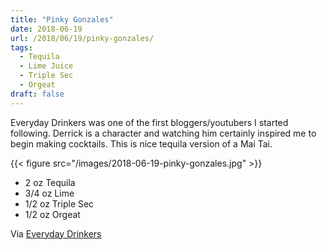 ```yaml
---
title: "Pinky Gonzales"
date: 2018-06-19
url: /2018/06/19/pinky-gonzales/
tags:
  - Tequila
  - Lime Juice
  - Triple Sec
  - Orgeat
draft: false
---
```


Everyday Drinkers was one of the first bloggers/youtubers I started following. Derrick is a character and watching him certainly inspired me to begin making cocktails. This is nice tequila version of a Mai Tai.

{{< figure src="/images/2018-06-19-pinky-gonzales.jpg" >}}

* 2 oz Tequila
* 3/4 oz Lime
* 1/2 oz Triple Sec
* 1/2 oz Orgeat

Via [Everyday Drinkers](http://recipe.awesomedrinks.com/recipe/pinky-gonzales/)